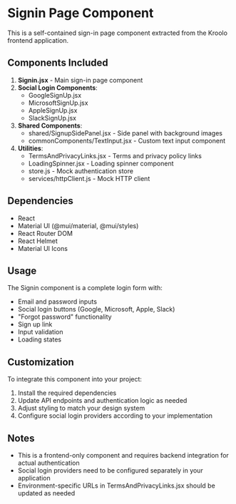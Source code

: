 # Signin Page Component

This is a self-contained sign-in page component extracted from the Kroolo frontend application.

## Components Included

1. **Signin.jsx** - Main sign-in page component
2. **Social Login Components**:
   - GoogleSignUp.jsx
   - MicrosoftSignUp.jsx
   - AppleSignUp.jsx
   - SlackSignUp.jsx
3. **Shared Components**:
   - shared/SignupSidePanel.jsx - Side panel with background images
   - commonComponents/TextInput.jsx - Custom text input component
4. **Utilities**:
   - TermsAndPrivacyLinks.jsx - Terms and privacy policy links
   - LoadingSpinner.jsx - Loading spinner component
   - store.js - Mock authentication store
   - services/httpClient.js - Mock HTTP client

## Dependencies

- React
- Material UI (@mui/material, @mui/styles)
- React Router DOM
- React Helmet
- Material UI Icons

## Usage

The Signin component is a complete login form with:
- Email and password inputs
- Social login buttons (Google, Microsoft, Apple, Slack)
- "Forgot password" functionality
- Sign up link
- Input validation
- Loading states

## Customization

To integrate this component into your project:
1. Install the required dependencies
2. Update API endpoints and authentication logic as needed
3. Adjust styling to match your design system
4. Configure social login providers according to your implementation

## Notes

- This is a frontend-only component and requires backend integration for actual authentication
- Social login providers need to be configured separately in your application
- Environment-specific URLs in TermsAndPrivacyLinks.jsx should be updated as needed